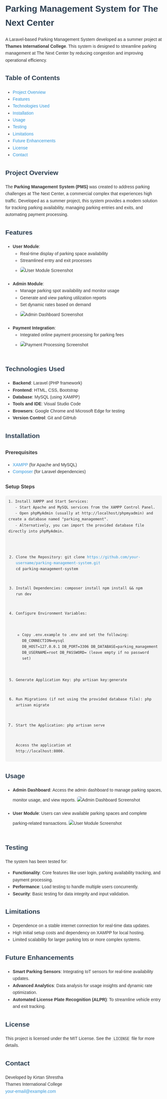 <!DOCTYPE html>
<html lang="en">
<head>
    <meta charset="UTF-8">
    <meta name="viewport" content="width=device-width, initial-scale=1.0">
    <title>Parking Management System - README</title>
    <style>
        body {
            font-family: Arial, sans-serif;
            line-height: 1.6;
            color: #333;
            margin: 20px;
        }
        h1, h2 {
            color: #2C3E50;
        }
        img {
            max-width: 100%;
            height: auto;
            border-radius: 5px;
            margin-top: 10px;
            margin-bottom: 20px;
        }
        pre {
            background: #f4f4f4;
            padding: 10px;
            border-radius: 5px;
            overflow-x: auto;
        }
        code {
            font-family: Consolas, monospace;
            background-color: #f4f4f4;
            padding: 2px 4px;
            border-radius: 4px;
        }
        a {
            color: #3498DB;
            text-decoration: none;
        }
        a:hover {
            text-decoration: underline;
        }
        ul {
            margin-top: 10px;
        }
    </style>
</head>
<body>

<h1>Parking Management System for The Next Center</h1>

<p>A Laravel-based Parking Management System developed as a summer project at <strong>Thames International College</strong>. This system is designed to streamline parking management at The Next Center by reducing congestion and improving operational efficiency.</p>

<h2>Table of Contents</h2>
<ul>
    <li><a href="#project-overview">Project Overview</a></li>
    <li><a href="#features">Features</a></li>
    <li><a href="#technologies-used">Technologies Used</a></li>
    <li><a href="#installation">Installation</a></li>
    <li><a href="#usage">Usage</a></li>
    <li><a href="#testing">Testing</a></li>
    <li><a href="#limitations">Limitations</a></li>
    <li><a href="#future-enhancements">Future Enhancements</a></li>
    <li><a href="#license">License</a></li>
    <li><a href="#contact">Contact</a></li>
</ul>

<h2 id="project-overview">Project Overview</h2>
<p>The <strong>Parking Management System (PMS)</strong> was created to address parking challenges at The Next Center, a commercial complex that experiences high traffic. Developed as a summer project, this system provides a modern solution for tracking parking availability, managing parking entries and exits, and automating payment processing.</p>

<h2 id="features">Features</h2>
<ul>
    <li><strong>User Module</strong>:
        <ul>
            <li>Real-time display of parking space availability</li>
            <li>Streamlined entry and exit processes</li>
            <li><img src="path/to/your/screenshot/user-module.png" alt="User Module Screenshot"></li>
        </ul>
    </li>
    <li><strong>Admin Module</strong>:
        <ul>
            <li>Manage parking spot availability and monitor usage</li>
            <li>Generate and view parking utilization reports</li>
            <li>Set dynamic rates based on demand</li>
            <li><img src="path/to/your/screenshot/admin-dashboard.png" alt="Admin Dashboard Screenshot"></li>
        </ul>
    </li>
    <li><strong>Payment Integration</strong>:
        <ul>
            <li>Integrated online payment processing for parking fees</li>
            <li><img src="path/to/your/screenshot/payment-page.png" alt="Payment Processing Screenshot"></li>
        </ul>
    </li>
</ul>

<h2 id="technologies-used">Technologies Used</h2>
<ul>
    <li><strong>Backend</strong>: Laravel (PHP framework)</li>
    <li><strong>Frontend</strong>: HTML, CSS, Bootstrap</li>
    <li><strong>Database</strong>: MySQL (using XAMPP)</li>
    <li><strong>Tools and IDE</strong>: Visual Studio Code</li>
    <li><strong>Browsers</strong>: Google Chrome and Microsoft Edge for testing</li>
    <li><strong>Version Control</strong>: Git and GitHub</li>
</ul>

<h2 id="installation">Installation</h2>

<h3>Prerequisites</h3>
<ul>
    <li><a href="https://www.apachefriends.org/index.html">XAMPP</a> (for Apache and MySQL)</li>
    <li><a href="https://getcomposer.org/">Composer</a> (for Laravel dependencies)</li>
</ul>

<h3>Setup Steps</h3>
<pre><code>1. Install XAMPP and Start Services:
   - Start Apache and MySQL services from the XAMPP Control Panel.
   - Open phpMyAdmin (usually at http://localhost/phpmyadmin) and create a database named "parking_management".
   - Alternatively, you can import the provided database file directly into phpMyAdmin.

2. Clone the Repository:
   git clone https://github.com/your-username/parking-management-system.git
   cd parking-management-system

3. Install Dependencies:
   composer install
   npm install && npm run dev

4. Configure Environment Variables:
   - Copy .env.example to .env and set the following:
     DB_CONNECTION=mysql
     DB_HOST=127.0.0.1
     DB_PORT=3306
     DB_DATABASE=parking_management
     DB_USERNAME=root
     DB_PASSWORD= (leave empty if no password set)

5. Generate Application Key:
   php artisan key:generate

6. Run Migrations (if not using the provided database file):
   php artisan migrate

7. Start the Application:
   php artisan serve

   Access the application at http://localhost:8000.</code></pre>

<h2 id="usage">Usage</h2>
<ul>
    <li><strong>Admin Dashboard</strong>: Access the admin dashboard to manage parking spaces, monitor usage, and view reports.
        <img src="path/to/your/screenshot/admin-dashboard.png" alt="Admin Dashboard Screenshot">
    </li>
    <li><strong>User Module</strong>: Users can view available parking spaces and complete parking-related transactions.
        <img src="path/to/your/screenshot/user-module.png" alt="User Module Screenshot">
    </li>
</ul>

<h2 id="testing">Testing</h2>
<p>The system has been tested for:</p>
<ul>
    <li><strong>Functionality</strong>: Core features like user login, parking availability tracking, and payment processing.</li>
    <li><strong>Performance</strong>: Load testing to handle multiple users concurrently.</li>
    <li><strong>Security</strong>: Basic testing for data integrity and input validation.</li>
</ul>

<h2 id="limitations">Limitations</h2>
<ul>
    <li>Dependence on a stable internet connection for real-time data updates.</li>
    <li>High initial setup costs and dependency on XAMPP for local hosting.</li>
    <li>Limited scalability for larger parking lots or more complex systems.</li>
</ul>

<h2 id="future-enhancements">Future Enhancements</h2>
<ul>
    <li><strong>Smart Parking Sensors</strong>: Integrating IoT sensors for real-time availability updates.</li>
    <li><strong>Advanced Analytics</strong>: Data analysis for usage insights and dynamic rate optimization.</li>
    <li><strong>Automated License Plate Recognition (ALPR)</strong>: To streamline vehicle entry and exit tracking.</li>
</ul>

<h2 id="license">License</h2>
<p>This project is licensed under the MIT License. See the <code>LICENSE</code> file for more details.</p>

<h2 id="contact">Contact</h2>
<p>Developed by Kirtan Shrestha <br>
Thames International College <br>
<a href="mailto:your-email@example.com">your-email@example.com</a></p>

</body>
</html>
